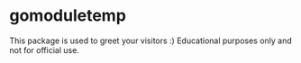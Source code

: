 # gomoduletemp
This package is used to greet your visitors :) 
Educational purposes only and not for official use.
